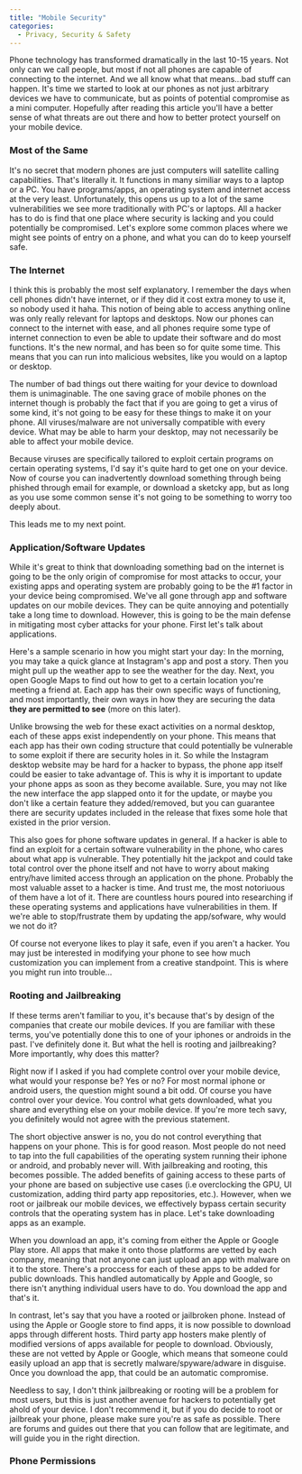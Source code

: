 ```yaml
---
title: "Mobile Security"
categories:
  - Privacy, Security & Safety
---
```


Phone technology has transformed dramatically in the last 10-15 years. Not only can we call people, but most if not all phones are capable of connecting to the internet. And we all know what that means...bad stuff can happen. It's time we started to look at our phones as not just arbitrary devices we have to communicate, but as points of potential compromise as a mini computer. Hopefully after reading this article you'll have a better sense of what threats are out there and how to better protect yourself on your mobile device.

### Most of the Same

It's no secret that modern phones are just computers will satellite calling capabilities. That's literally it. It functions in many similiar ways to a laptop or a PC. You have programs/apps, an operating system and internet access at the very least. Unfortunately, this opens us up to a lot of the same vulnerabilities we see more traditionally with PC's or laptops. All a hacker has to do is find that one place where security is lacking and you could potentially be compromised. Let's explore some common places where we might see points of entry on a phone, and what you can do to keep yourself safe.

### The Internet

I think this is probably the most self explanatory. I remember the days when cell phones didn't have internet, or if they did it cost extra money to use it, so nobody used it haha. This notion of being able to access anything online was only really relevant for laptops and desktops. Now our phones can connect to the internet with ease, and all phones require some type of internet connection to even be able to update their software and do most functions. It's the new normal, and has been so for quite some time. This means that you can run into malicious websites, like you would on a laptop or desktop. 

The number of bad things out there waiting for your device to download them is unimaginable. The one saving grace of mobile phones on the internet though is probably the fact that if you are going to get a virus of some kind, it's not going to be easy for these things to make it on your phone. All viruses/malware are not universally compatible with every device. What may be able to harm your desktop, may not necessarily be able to affect your mobile device. 

Because viruses are specifically tailored to exploit certain programs on certain operating systems, I'd say it's quite hard to get one on your device. Now of course you can inadvertently download something through being phished through email for example, or download a sketcky app, but as long as you use some common sense it's not going to be something to worry too deeply about.

This leads me to my next point.

### Application/Software Updates

While it's great to think that downloading something bad on the internet is going to be the only origin of compromise for most attacks to occur, your existing apps and operating system are probably going to be the #1 factor in your device being compromised. We've all gone through app and software updates on our mobile devices. They can be quite annoying and potentially take a long time to download. However, this is going to be the main defense in mitigating most cyber attacks for your phone. First let's talk about applications.

Here's a sample scenario in how you might start your day: In the morning, you may take a quick glance at Instagram's app and post a story. Then you might pull up the weather app to see the weather for the day. Next, you open Google Maps to find out how to get to a certain location you're meeting a friend at. Each app has their own specific ways of functioning, and most importantly, their own ways in how they are securing the data **they are permitted to see** (more on this later). 

Unlike browsing the web for these exact activities on a normal desktop, each of these apps exist independently on your phone. This means that each app has their own coding structure that could potentially be vulnerable to some exploit if there are security holes in it. So while the Instagram desktop website may be hard for a hacker to bypass, the phone app itself could be easier to take advantage of. This is why it is important to update your phone apps as soon as they become available. Sure, you may not like the new interface the app slapped onto it for the update, or maybe you don't like a certain feature they added/removed, but you can guarantee there are security updates included in the release that fixes some hole that existed in the prior version. 

This also goes for phone software updates in general. If a hacker is able to find an exploit for a certain software vulnerability in the phone, who cares about what app is vulnerable. They potentially hit the jackpot and could take total control over the phone itself and not have to worry about making entry/have limited access through an application on the phone. Probably the most valuable asset to a hacker is time. And trust me, the most notoriuous of them have a lot of it. There are countless hours poured into researching if these operating systems and applications have vulnerabilities in them. If we're able to stop/frustrate them by updating the app/sofware, why would we not do it?

Of course not everyone likes to play it safe, even if you aren't a hacker. You may just be interested in modifying your phone to see how much customization you can implement from a creative standpoint. This is where you might run into trouble...

### Rooting and Jailbreaking

If these terms aren't familiar to you, it's because that's by design of the companies that create our mobile devices. If you are familiar with these terms, you've potentially done this to one of your iphones or androids in the past. I've definitely done it. But what the hell is rooting and jailbreaking? More importantly, why does this matter?

Right now if I asked if you had complete control over your mobile device, what would your response be? Yes or no? For most normal iphone or android users, the question might sound a bit odd. Of course you have control over your device. You control what gets downloaded, what you share and everything else on your mobile device. If you're more tech savy, you definitely would not agree with the previous statement.

The short objective answer is no, you do not control everything that happens on your phone. This is for good reason. Most people do not need to tap into the full capabilities of the operating system running their iphone or android, and probably never will. With jailbreaking and rooting, this becomes possible. The added benefits of gaining access to these parts of your phone are based on subjective use cases (i.e overclocking the GPU, UI customization, adding third party app repositories, etc.). However, when we root or jailbreak our mobile devices, we effectively bypass certain security controls that the operating system has in place. Let's take downloading apps as an example. 

When you download an app, it's coming from either the Apple or Google Play store. All apps that make it onto those platforms are vetted by each company, meaning that not anyone can just upload an app with malware on it to the store. There's a proccess for each of these apps to be added for public downloads. This handled automatically by Apple and Google, so there isn't anything individual users have to do. You download the app and that's it.

In contrast, let's say that you have a rooted or jailbroken phone. Instead of using the Apple or Google store to find apps, it is now possible to download apps through different hosts. Third party app hosters make plently of modified versions of apps available for people to download. Obviously, these are not vetted by Apple or Google, which means that someone could easily upload an app that is secretly malware/spyware/adware in disguise. Once you download the app, that could be an automatic compromise. 

Needless to say, I don't think jailbreaking or rooting will be a problem for most users, but this is just another avenue for hackers to potentially get ahold of your device. I don't recommend it, but if you do decide to root or jailbreak your phone, please make sure you're as safe as possible. There are forums and guides out there that you can follow that are legitimate, and will guide you in the right direction. 

### Phone Permissions








